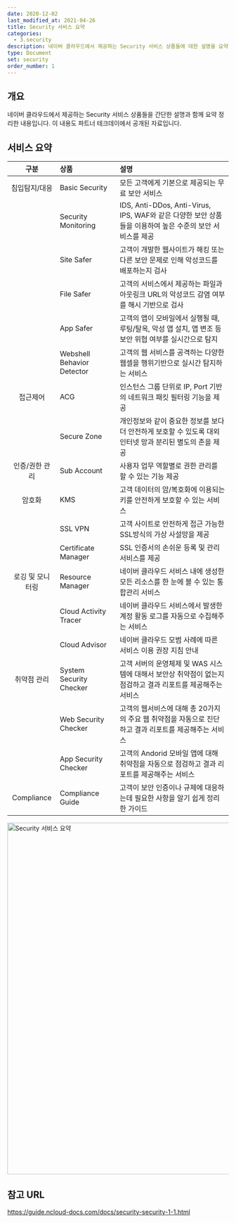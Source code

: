 ```yaml
---
date: 2020-12-02
last_modified_at: 2021-04-26
title: Security 서비스 요약
categories:
  - 3.security
description: 네이버 클라우드에서 제공하는 Security 서비스 상품들에 대한 설명을 요약 정리했습니다
type: Document
set: security
order_number: 1
---
```


## 개요
네이버 클라우드에서 제공하는 Security 서비스 상품들을 간단한 설명과 함께 요약 정리한 내용입니다.
이 내용도 파트너 테크데이에서 공개된 자료입니다.

## 서비스 요약

| 구분 | 상품 | 설명 |
| :---: | :--- | :--- |
| 침입탐지/대응 | Basic Security | 모든 고객에게 기본으로 제공되는 무료 보안 서비스 |
|  | Security Monitoring | IDS, Anti-DDos, Anti-Virus, IPS, WAF와 같은 다양한 보안 상품들을 이용하여 높은 수준의 보안 서비스를 제공 |
|  | Site Safer | 고객이 개발한 웹사이트가 해킹 또는 다른 보안 문제로 인해 악성코드를 배포하는지 검사 |
|  | File Safer | 고객의 서비스에서 제공하는 파일과 아웃링크 URL의 악성코드 감염 여부를 해시 기반으로 검사 |
|  | App Safer | 고객의 앱이 모바일에서 실행될 때, 루팅/탈옥, 악성 앱 설치, 앱 변조 등 보안 위협 여부를 실시간으로 탐지 |
|  | Webshell Behavior Detector | 고객의 웹 서비스를 공격하는 다양한 웹셀을 행위기반으로 실시간 탐지하는 서비스 |
| 접근제어 | ACG | 인스턴스 그룹 단위로 IP, Port 기반의 네트워크 패킷 필터링 기능을 제공 |
|  | Secure Zone | 개인정보와 같이 중요한 정보를 보다 더 안전하게 보호할 수 있도록 대외 인터넷 망과 분리된 별도의 존을 제공 |
| 인증/권한 관리 | Sub Account | 사용자 업무 역할별로 권한 관리를 할 수 있는 기능 제공 |
| 암호화 | KMS | 고객 데이터의 암/복호화에 이용되는 키를 안전하게 보호할 수 있는 서비스 |
|  | SSL VPN | 고객 사이트로 안전하게 접근 가능한 SSL방식의 가상 사설망을 제공 |
|  | Certificate Manager | SSL 인증서의 손쉬운 등록 및 관리 서비스를 제공 |
| 로깅 및 모니터링 | Resource Manager | 네이버 클라우드 서비스 내에 생성한 모든 리소스를 한 눈에 볼 수 있는 통합관리 서비스 |
|  | Cloud Activity Tracer | 네이버 클라우드 서비스에서 발생한 계정 활동 로그를 자동으로 수집해주는 서비스 |
|  | Cloud Advisor | 네이버 클라우드 모범 사례에 따른 서비스 이용 권장 지침 안내 |
| 취약점 관리 | System Security Checker | 고객 서버의 운영체제 및 WAS 시스템에 대해서 보안상 취약점이 없는지 점검하고 결과 리포트를 제공해주는 서비스 |
|  | Web Security Checker | 고객의 웹서비스에 대해 총 20가지의 주요 웹 취약점을 자동으로 진단하고 결과 리포트를 제공해주는 서비스 |
|  | App Security Checker | 고객의 Andorid 모바일 앱에 대해 취약점을 자동으로 점검하고 결과 리포트를 제공해주는 서비스 |
| Compliance | Compliance Guide | 고객이 보안 인증이나 규제에 대응하는데 필요한 사항을 알기 쉽게 정리한 가이드 |

  
<img src="../../images/ncp_security_service_summary.png" alt="Security 서비스 요약" style="width:800px;align:center">

## 참고 URL
<a href="https://guide.ncloud-docs.com/docs/security-security-1-1" target="_blank" style="word-break:break-all;">https://guide.ncloud-docs.com/docs/security-security-1-1.html</a>

